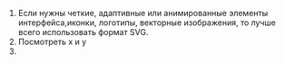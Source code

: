 1. Если нужны четкие, адаптивные или анимированные элементы интерфейса,иконки, логотипы, векторные изображения, то лучше всего использовать формат SVG.
2. Посмотреть x и y
3. 
